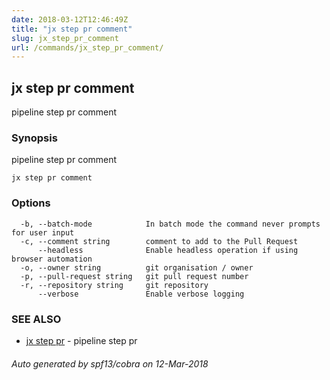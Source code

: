 ```yaml
---
date: 2018-03-12T12:46:49Z
title: "jx step pr comment"
slug: jx_step_pr_comment
url: /commands/jx_step_pr_comment/
---
```

## jx step pr comment

pipeline step pr comment

### Synopsis


pipeline step pr comment

```
jx step pr comment
```

### Options

```
  -b, --batch-mode            In batch mode the command never prompts for user input
  -c, --comment string        comment to add to the Pull Request
      --headless              Enable headless operation if using browser automation
  -o, --owner string          git organisation / owner
  -p, --pull-request string   git pull request number
  -r, --repository string     git repository
      --verbose               Enable verbose logging
```

### SEE ALSO
* [jx step pr](/commands/jx_step_pr/)	 - pipeline step pr

###### Auto generated by spf13/cobra on 12-Mar-2018
